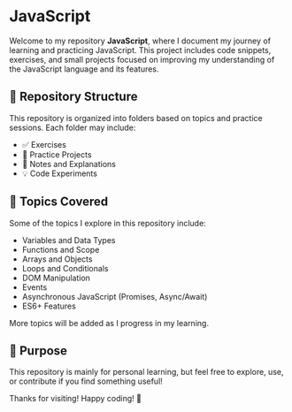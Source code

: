 # JavaScript

Welcome to my repository **JavaScript**, where I document my journey of learning and practicing JavaScript. This project includes code snippets, exercises, and small projects focused on improving my understanding of the JavaScript language and its features.

## 📁 Repository Structure

This repository is organized into folders based on topics and practice sessions. Each folder may include:

- ✅ Exercises
- 🧪 Practice Projects
- 📘 Notes and Explanations
- 💡 Code Experiments

## 🚀 Topics Covered

Some of the topics I explore in this repository include:

- Variables and Data Types  
- Functions and Scope  
- Arrays and Objects  
- Loops and Conditionals  
- DOM Manipulation  
- Events  
- Asynchronous JavaScript (Promises, Async/Await)  
- ES6+ Features  

More topics will be added as I progress in my learning.
## 🎯 Purpose

This repository is mainly for personal learning, but feel free to explore, use, or contribute if you find something useful!

Thanks for visiting! Happy coding! 🚀

